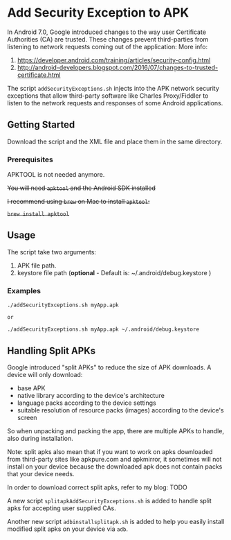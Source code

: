 # Add Security Exception to APK

In Android 7.0, Google introduced changes to the way user Certificate Authorities (CA) are trusted. These changes prevent third-parties from listening to network requests coming out of the application:
More info: 
1) https://developer.android.com/training/articles/security-config.html
2) http://android-developers.blogspot.com/2016/07/changes-to-trusted-certificate.html

The script `addSecurityExceptions.sh` injects into the APK network security exceptions that allow third-party software like Charles Proxy/Fiddler to listen to the network requests and responses of some Android applications.

## Getting Started

Download the script and the XML file and place them in the same directory.

### Prerequisites
APKTOOL is not needed anymore.

~~You will need `apktool` and the Android SDK installed~~

~~I recommend using `brew` on Mac to install `apktool`:~~

~~```brew install apktool```~~

## Usage

The script take two arguments: 
1) APK file path.
2) keystore file path (**optional** - Default is: ~/.android/debug.keystore )

### Examples

```
./addSecurityExceptions.sh myApp.apk

or

./addSecurityExceptions.sh myApp.apk ~/.android/debug.keystore

```

## Handling Split APKs

Google introduced "split APKs" to reduce the size of APK downloads. A device will only download:

- base APK
- native library according to the device's architecture
- language packs according to the device settings
- suitable resolution of resource packs (images) according to the device's screen

So when unpacking and packing the app, there are multiple APKs to handle, also during installation.

Note: split apks also mean that if you want to work on apks downloaded from third-party sites like apkpure.com and apkmirror, it sometimes will not install on your device because the downloaded apk does not contain packs that your device needs.

In order to download correct split apks, refer to my blog: TODO

A new script `splitapkAddSecurityExceptions.sh` is added to handle split apks for accepting user supplied CAs.

Another new script  `adbinstallsplitapk.sh` is added to help you easily install modified split apks on your device via `adb`.
